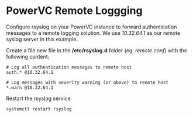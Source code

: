# PowerVC Remote Loggging

Configure rsyslog on your PowerVC instance to forward authentication messages to a remote logging solution. We use *10.32.64.1* as our remote syslog server in this example.

Create a file new file in the **/etc/rsyslog.d** folder (eg. *remote.conf*) with the following content:

```text
# Log all authentication messages to remote host
auth.* @10.32.64.1

# Log messages with severity warning (or above) to remote host
*.warn @10.32.64.1
```

Restart the rsyslog service

```shell
systemctl restart rsyslog
```
